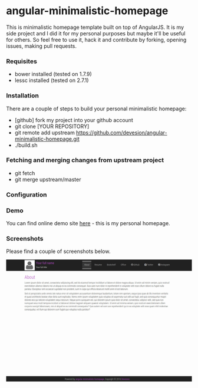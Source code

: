 # angular-minimalistic-homepage

This is minimalistic homepage template built on top of AngularJS. It is my side project and I did it for my personal purposes but maybe it'll be useful for others. So feel free to use it, hack it and contribute by forking, opening issues, making pull requests.

### Requisites
* bower installed (tested on 1.7.9)
* lessc installed (tested on 2.7.1)

### Installation

There are a couple of steps to build your personal minimalistic homepage:
* [github] fork my project into your github account
* git clone [YOUR REPOSITORY]
* git remote add upstream https://github.com/devesion/angular-minimalistic-homepage.git
* ./build.sh

### Fetching and merging changes from upstream project
* git fetch
* git merge upstream/master

### Configuration

### Demo

You can find online demo site [here](http://dembol.org) - this is my personal homepage.

### Screenshots

Please find a couple of screenshots below.

![Angular Minimalistic Homepage Screen 1](https://github.com/dembol/angular-minimalistic-homepage/raw/master/demo/screenshots/screenshot1.jpg "Angular Minimalistic Homepage Screen 1")


